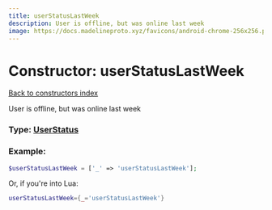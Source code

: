 ```yaml
---
title: userStatusLastWeek
description: User is offline, but was online last week
image: https://docs.madelineproto.xyz/favicons/android-chrome-256x256.png
---
```

# Constructor: userStatusLastWeek  
[Back to constructors index](index.md)



User is offline, but was online last week




### Type: [UserStatus](../types/UserStatus.md)


### Example:

```php
$userStatusLastWeek = ['_' => 'userStatusLastWeek'];
```  


Or, if you're into Lua:

```lua
userStatusLastWeek={_='userStatusLastWeek'}

```


